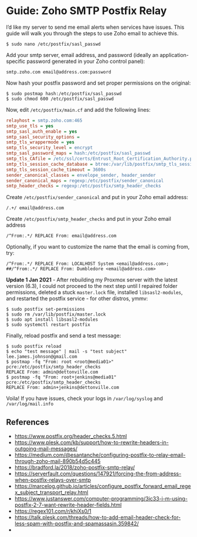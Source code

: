 
# Guide: Zoho SMTP Postfix Relay

I’d like my server to send me email alerts when services have issues. This guide will walk you through the steps to use Zoho email to achieve this.

```shell
$ sudo nano /etc/postfix/sasl_passwd
```

Add your smtp server, email address, and password (ideally an application-specific password generated in your Zoho control panel):

```shell
smtp.zoho.com email@address.com:password
```

Now hash your postfix password and set proper permissions on the original:

```shell
$ sudo postmap hash:/etc/postfix/sasl_passwd
$ sudo chmod 600 /etc/postfix/sasl_passwd
```

Now, edit `/etc/postfix/main.cf` and add the following lines:

```ini
relayhost = smtp.zoho.com:465
smtp_use_tls = yes
smtp_sasl_auth_enable = yes
smtp_sasl_security_options =
smtp_tls_wrappermode = yes
smtp_tls_security_level = encrypt
smtp_sasl_password_maps = hash:/etc/postfix/sasl_passwd
smtp_tls_CAfile = /etc/ssl/certs/Entrust_Root_Certification_Authority.pem
smtp_tls_session_cache_database = btree:/var/lib/postfix/smtp_tls_session_cache
smtp_tls_session_cache_timeout = 3600s
sender_canonical_classes = envelope_sender, header_sender
sender_canonical_maps = regexp:/etc/postfix/sender_canonical
smtp_header_checks = regexp:/etc/postfix/smtp_header_checks
```

Create `/etc/postfix/sender_canonical` and put in your Zoho email address:

```shell
/.+/ email@address.com
```

Create `/etc/postfix/smtp_header_checks` and put in your Zoho email address

```
/^From:.*/ REPLACE From: email@address.com
```

Optionally, if you want to customize the name that the email is coming from, try:

```
/^From:.*/ REPLACE From: LOCALHOST System <email@address.com>;
##/^From:.*/ REPLACE From: Dumbledore <email@address.com>
```

**Update 1 Jan 2021** - After rebuilding my Proxmox server with the latest version (6.3), I could not proceed to the next step until I repaired folder permissions, deleted a stuck `master.lock` file, installed `libsasl2-modules`, and restarted the postfix service - for other distros, ymmv:

```shell
$ sudo postfix set-permissions
$ sudo rm /var/lib/postfix/master.lock
$ sudo apt install libsasl2-modules
$ sudo systemctl restart postfix
```

Finally, reload postfix and send a test message:

```shell
$ sudo postfix reload
$ echo "test message" | mail -s "test subject" lee.james.johnson@gmail.com
$ postmap -fq "From: root <root@media01>" pcre:/etc/postfix/smtp_header_checks 
REPLACE From: admin@dettonville.com
$ postmap -fq "From: root+jenkins@media01" pcre:/etc/postfix/smtp_header_checks 
REPLACE From: admin+jenkins@dettonville.com

```

Voila! If you have issues, check your logs in `/var/log/syslog` and `/var/log/mail.info`

## References

- https://www.postfix.org/header_checks.5.html
- https://www.plesk.com/kb/support/how-to-rewrite-headers-in-outgoing-mail-messages/
- https://medium.com/@esantanche/configuring-postfix-to-relay-email-through-zoho-mail-890b54d5c445
- https://bradford.la/2018/zoho-postfix-smtp-relay/
- https://serverfault.com/questions/147921/forcing-the-from-address-when-postfix-relays-over-smtp
- https://marcelog.github.io/articles/configure_postfix_forward_email_regex_subject_transport_relay.html
- https://www.justanswer.com/computer-programming/3ic33-i-m-using-postfix-2-7-want-rewrite-header-fields.html
- https://regex101.com/r/khjXs0/1
- https://talk.plesk.com/threads/how-to-add-email-header-check-for-less-spam-with-postfix-and-spamassasin.359842/
- 
